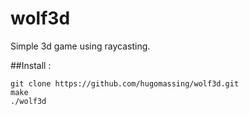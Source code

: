 wolf3d
======

Simple 3d game using raycasting.

##Install : 
```
git clone https://github.com/hugomassing/wolf3d.git
make
./wolf3d
```
